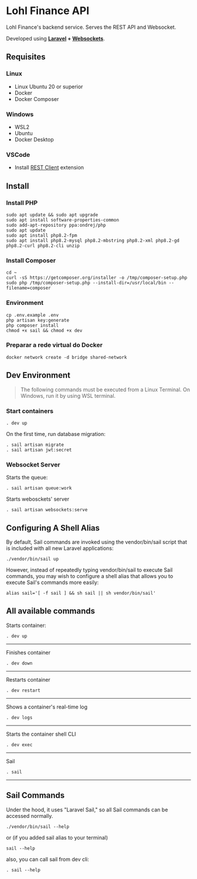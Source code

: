 # Lohl Finance API

Lohl Finance's backend service. Serves the REST API and Websocket.

Developed using **[Laravel](https://laravel.com/) + [Websockets](https://beyondco.de/docs/laravel-websockets/getting-started/introduction)**.

## Requisites

### Linux
- Linux Ubuntu 20 or superior
- Docker
- Docker Composer

### Windows

- WSL2
- Ubuntu
- Docker Desktop

### VSCode

- Install [REST Client](https://marketplace.visualstudio.com/items?itemName=humao.rest-client) extension

## Install

### Install PHP

```shell
sudo apt update && sudo apt upgrade
sudo apt install software-properties-common
sudo add-apt-repository ppa:ondrej/php
sudo apt update
sudo apt install php8.2-fpm
sudo apt install php8.2-mysql php8.2-mbstring php8.2-xml php8.2-gd php8.2-curl php8.2-cli unzip
```

### Install Composer

```shell
cd ~
curl -sS https://getcomposer.org/installer -o /tmp/composer-setup.php
sudo php /tmp/composer-setup.php --install-dir=/usr/local/bin --filename=composer
```

### Environment 

```shell
cp .env.example .env
php artisan key:generate
php composer install
chmod +x sail && chmod +x dev
```

### Preparar a rede virtual do Docker

```shell
docker network create -d bridge shared-network
```

## Dev Environment

> The following commands must be executed from a Linux Terminal. On Windows,
run it by using WSL terminal.

### Start containers

```shell
. dev up
```

On the first time, run database migration:

```shell
. sail artisan migrate
. sail artisan jwt:secret
```

### Websocket Server

Starts the queue:

```shell
. sail artisan queue:work
```

Starts webosckets' server

```shell
. sail artisan websockets:serve
```

## Configuring A Shell Alias

By default, Sail commands are invoked using the vendor/bin/sail script that is included with all new Laravel applications:

```shell
./vendor/bin/sail up
```

However, instead of repeatedly typing vendor/bin/sail to execute Sail commands, you may wish to configure a shell alias that allows you to execute Sail's commands more easily:

```shell
alias sail='[ -f sail ] && sh sail || sh vendor/bin/sail'
```

## All available commands

Starts container:

```shell
. dev up
```

---

Finishes container

```shell
. dev down
```

---

Restarts container

```shell
. dev restart
```

---

Shows a container's real-time log

```shell
. dev logs
```

---

Starts the container shell CLI

```shell
. dev exec
```

---

Sail

```shell
. sail
```

---

## Sail Commands

Under the hood, it uses "Laravel Sail," so all Sail commands can be accessed normally.

```shell
./vendor/bin/sail --help
```

or (if you added sail alias to your terminal) 

```shell
sail --help
```

also, you can call sail from dev cli:

```shell
. sail --help
```
